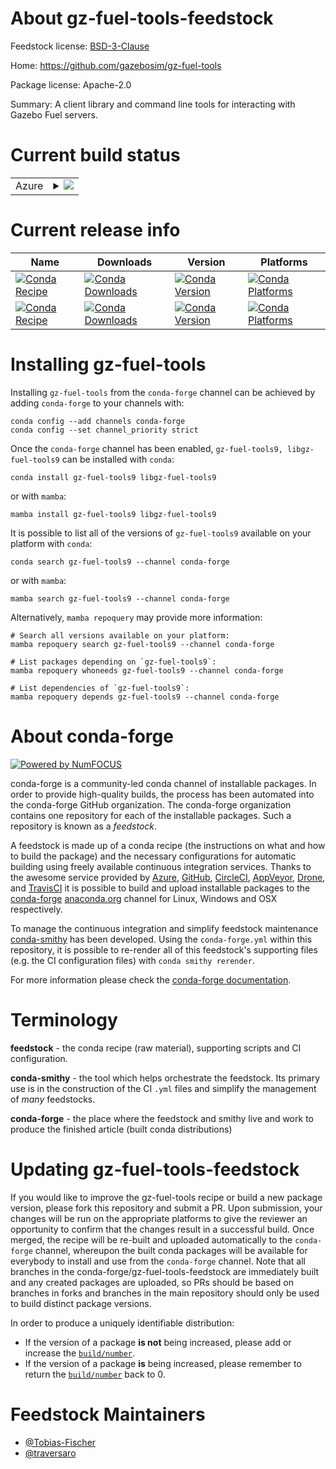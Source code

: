 About gz-fuel-tools-feedstock
=============================

Feedstock license: [BSD-3-Clause](https://github.com/conda-forge/gz-fuel-tools-feedstock/blob/main/LICENSE.txt)

Home: https://github.com/gazebosim/gz-fuel-tools

Package license: Apache-2.0

Summary: A client library and command line tools for interacting with Gazebo Fuel servers.

Current build status
====================


<table>
    
  <tr>
    <td>Azure</td>
    <td>
      <details>
        <summary>
          <a href="https://dev.azure.com/conda-forge/feedstock-builds/_build/latest?definitionId=17599&branchName=main">
            <img src="https://dev.azure.com/conda-forge/feedstock-builds/_apis/build/status/gz-fuel-tools-feedstock?branchName=main">
          </a>
        </summary>
        <table>
          <thead><tr><th>Variant</th><th>Status</th></tr></thead>
          <tbody><tr>
              <td>linux_64</td>
              <td>
                <a href="https://dev.azure.com/conda-forge/feedstock-builds/_build/latest?definitionId=17599&branchName=main">
                  <img src="https://dev.azure.com/conda-forge/feedstock-builds/_apis/build/status/gz-fuel-tools-feedstock?branchName=main&jobName=linux&configuration=linux%20linux_64_" alt="variant">
                </a>
              </td>
            </tr><tr>
              <td>linux_aarch64</td>
              <td>
                <a href="https://dev.azure.com/conda-forge/feedstock-builds/_build/latest?definitionId=17599&branchName=main">
                  <img src="https://dev.azure.com/conda-forge/feedstock-builds/_apis/build/status/gz-fuel-tools-feedstock?branchName=main&jobName=linux&configuration=linux%20linux_aarch64_" alt="variant">
                </a>
              </td>
            </tr><tr>
              <td>linux_ppc64le</td>
              <td>
                <a href="https://dev.azure.com/conda-forge/feedstock-builds/_build/latest?definitionId=17599&branchName=main">
                  <img src="https://dev.azure.com/conda-forge/feedstock-builds/_apis/build/status/gz-fuel-tools-feedstock?branchName=main&jobName=linux&configuration=linux%20linux_ppc64le_" alt="variant">
                </a>
              </td>
            </tr><tr>
              <td>osx_64</td>
              <td>
                <a href="https://dev.azure.com/conda-forge/feedstock-builds/_build/latest?definitionId=17599&branchName=main">
                  <img src="https://dev.azure.com/conda-forge/feedstock-builds/_apis/build/status/gz-fuel-tools-feedstock?branchName=main&jobName=osx&configuration=osx%20osx_64_" alt="variant">
                </a>
              </td>
            </tr><tr>
              <td>osx_arm64</td>
              <td>
                <a href="https://dev.azure.com/conda-forge/feedstock-builds/_build/latest?definitionId=17599&branchName=main">
                  <img src="https://dev.azure.com/conda-forge/feedstock-builds/_apis/build/status/gz-fuel-tools-feedstock?branchName=main&jobName=osx&configuration=osx%20osx_arm64_" alt="variant">
                </a>
              </td>
            </tr><tr>
              <td>win_64</td>
              <td>
                <a href="https://dev.azure.com/conda-forge/feedstock-builds/_build/latest?definitionId=17599&branchName=main">
                  <img src="https://dev.azure.com/conda-forge/feedstock-builds/_apis/build/status/gz-fuel-tools-feedstock?branchName=main&jobName=win&configuration=win%20win_64_" alt="variant">
                </a>
              </td>
            </tr>
          </tbody>
        </table>
      </details>
    </td>
  </tr>
</table>

Current release info
====================

| Name | Downloads | Version | Platforms |
| --- | --- | --- | --- |
| [![Conda Recipe](https://img.shields.io/badge/recipe-gz--fuel--tools9-green.svg)](https://anaconda.org/conda-forge/gz-fuel-tools9) | [![Conda Downloads](https://img.shields.io/conda/dn/conda-forge/gz-fuel-tools9.svg)](https://anaconda.org/conda-forge/gz-fuel-tools9) | [![Conda Version](https://img.shields.io/conda/vn/conda-forge/gz-fuel-tools9.svg)](https://anaconda.org/conda-forge/gz-fuel-tools9) | [![Conda Platforms](https://img.shields.io/conda/pn/conda-forge/gz-fuel-tools9.svg)](https://anaconda.org/conda-forge/gz-fuel-tools9) |
| [![Conda Recipe](https://img.shields.io/badge/recipe-libgz--fuel--tools9-green.svg)](https://anaconda.org/conda-forge/libgz-fuel-tools9) | [![Conda Downloads](https://img.shields.io/conda/dn/conda-forge/libgz-fuel-tools9.svg)](https://anaconda.org/conda-forge/libgz-fuel-tools9) | [![Conda Version](https://img.shields.io/conda/vn/conda-forge/libgz-fuel-tools9.svg)](https://anaconda.org/conda-forge/libgz-fuel-tools9) | [![Conda Platforms](https://img.shields.io/conda/pn/conda-forge/libgz-fuel-tools9.svg)](https://anaconda.org/conda-forge/libgz-fuel-tools9) |

Installing gz-fuel-tools
========================

Installing `gz-fuel-tools` from the `conda-forge` channel can be achieved by adding `conda-forge` to your channels with:

```
conda config --add channels conda-forge
conda config --set channel_priority strict
```

Once the `conda-forge` channel has been enabled, `gz-fuel-tools9, libgz-fuel-tools9` can be installed with `conda`:

```
conda install gz-fuel-tools9 libgz-fuel-tools9
```

or with `mamba`:

```
mamba install gz-fuel-tools9 libgz-fuel-tools9
```

It is possible to list all of the versions of `gz-fuel-tools9` available on your platform with `conda`:

```
conda search gz-fuel-tools9 --channel conda-forge
```

or with `mamba`:

```
mamba search gz-fuel-tools9 --channel conda-forge
```

Alternatively, `mamba repoquery` may provide more information:

```
# Search all versions available on your platform:
mamba repoquery search gz-fuel-tools9 --channel conda-forge

# List packages depending on `gz-fuel-tools9`:
mamba repoquery whoneeds gz-fuel-tools9 --channel conda-forge

# List dependencies of `gz-fuel-tools9`:
mamba repoquery depends gz-fuel-tools9 --channel conda-forge
```


About conda-forge
=================

[![Powered by
NumFOCUS](https://img.shields.io/badge/powered%20by-NumFOCUS-orange.svg?style=flat&colorA=E1523D&colorB=007D8A)](https://numfocus.org)

conda-forge is a community-led conda channel of installable packages.
In order to provide high-quality builds, the process has been automated into the
conda-forge GitHub organization. The conda-forge organization contains one repository
for each of the installable packages. Such a repository is known as a *feedstock*.

A feedstock is made up of a conda recipe (the instructions on what and how to build
the package) and the necessary configurations for automatic building using freely
available continuous integration services. Thanks to the awesome service provided by
[Azure](https://azure.microsoft.com/en-us/services/devops/), [GitHub](https://github.com/),
[CircleCI](https://circleci.com/), [AppVeyor](https://www.appveyor.com/),
[Drone](https://cloud.drone.io/welcome), and [TravisCI](https://travis-ci.com/)
it is possible to build and upload installable packages to the
[conda-forge](https://anaconda.org/conda-forge) [anaconda.org](https://anaconda.org/)
channel for Linux, Windows and OSX respectively.

To manage the continuous integration and simplify feedstock maintenance
[conda-smithy](https://github.com/conda-forge/conda-smithy) has been developed.
Using the ``conda-forge.yml`` within this repository, it is possible to re-render all of
this feedstock's supporting files (e.g. the CI configuration files) with ``conda smithy rerender``.

For more information please check the [conda-forge documentation](https://conda-forge.org/docs/).

Terminology
===========

**feedstock** - the conda recipe (raw material), supporting scripts and CI configuration.

**conda-smithy** - the tool which helps orchestrate the feedstock.
                   Its primary use is in the construction of the CI ``.yml`` files
                   and simplify the management of *many* feedstocks.

**conda-forge** - the place where the feedstock and smithy live and work to
                  produce the finished article (built conda distributions)


Updating gz-fuel-tools-feedstock
================================

If you would like to improve the gz-fuel-tools recipe or build a new
package version, please fork this repository and submit a PR. Upon submission,
your changes will be run on the appropriate platforms to give the reviewer an
opportunity to confirm that the changes result in a successful build. Once
merged, the recipe will be re-built and uploaded automatically to the
`conda-forge` channel, whereupon the built conda packages will be available for
everybody to install and use from the `conda-forge` channel.
Note that all branches in the conda-forge/gz-fuel-tools-feedstock are
immediately built and any created packages are uploaded, so PRs should be based
on branches in forks and branches in the main repository should only be used to
build distinct package versions.

In order to produce a uniquely identifiable distribution:
 * If the version of a package **is not** being increased, please add or increase
   the [``build/number``](https://docs.conda.io/projects/conda-build/en/latest/resources/define-metadata.html#build-number-and-string).
 * If the version of a package **is** being increased, please remember to return
   the [``build/number``](https://docs.conda.io/projects/conda-build/en/latest/resources/define-metadata.html#build-number-and-string)
   back to 0.

Feedstock Maintainers
=====================

* [@Tobias-Fischer](https://github.com/Tobias-Fischer/)
* [@traversaro](https://github.com/traversaro/)

